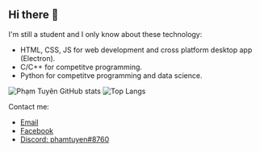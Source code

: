 ## Hi there 👋
I'm still a student and I only know about these technology:
- HTML, CSS, JS for web development and cross platform desktop app (Electron).
- C/C++ for competitve programming.
- Python for competitve programming and data science.

![Phạm Tuyên GitHub stats](https://github-readme-stats.vercel.app/api?username=pham-tuyen&show_icons=true&theme=github_dark&include_all_commits=true)
![Top Langs](https://github-readme-stats.vercel.app/api/top-langs/?username=pham-tuyen&theme=github_dark&show_icons=true&langs_count=10)

Contact me:
- [Email](mailto://phamthanhtuyen2k8@gmail.com)
- [Facebook](https://facebook.com/tuyen.2k8)
- [Discord: phamtuyen#8760]()
